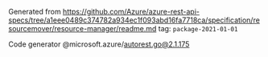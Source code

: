 Generated from https://github.com/Azure/azure-rest-api-specs/tree/a1eee0489c374782a934ec1f093abd16fa7718ca/specification/resourcemover/resource-manager/readme.md tag: `package-2021-01-01`

Code generator @microsoft.azure/autorest.go@2.1.175


